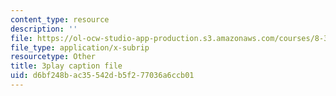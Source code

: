 ```yaml
---
content_type: resource
description: ''
file: https://ol-ocw-studio-app-production.s3.amazonaws.com/courses/8-333-statistical-mechanics-i-statistical-mechanics-of-particles-fall-2013/d6bf248bac35542db5f277036a6ccb01_t7pTpwMjQ5I.vtt
file_type: application/x-subrip
resourcetype: Other
title: 3play caption file
uid: d6bf248b-ac35-542d-b5f2-77036a6ccb01
---
```

